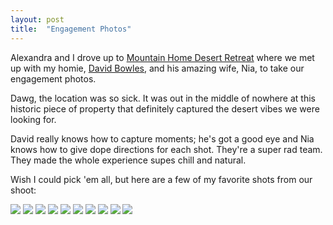 ```yaml
---
layout: post
title:  "Engagement Photos"
---
```


Alexandra and I drove up to [Mountain Home Desert Retreat](https://mtn-home.org) where we met up with my homie, [David Bowles](https://davidscottbowles.com), and his amazing wife, Nia, to take our engagement photos.

Dawg, the location was so sick. It was out in the middle of nowhere at this historic piece of property that definitely captured the desert vibes we were looking for.

David really knows how to capture moments; he's got a good eye and Nia knows how to give dope directions for each shot. They're a super rad team. They made the whole experience supes chill and natural.

Wish I could pick 'em all, but here are a few of my favorite shots from our shoot:

<img src="{{ site.baseurl }}/assets/img/01202001.jpg">

<img src="{{ site.baseurl }}/assets/img/01202002.jpg">

<img src="{{ site.baseurl }}/assets/img/01202003.jpg">

<img src="{{ site.baseurl }}/assets/img/01202004.jpg">

<img src="{{ site.baseurl }}/assets/img/01202005.jpg">

<img src="{{ site.baseurl }}/assets/img/01202006.jpg">

<img src="{{ site.baseurl }}/assets/img/01202007.jpg">

<img src="{{ site.baseurl }}/assets/img/01202008.jpg">

<img src="{{ site.baseurl }}/assets/img/01202009.jpg">

<img src="{{ site.baseurl }}/assets/img/01202010.jpg">